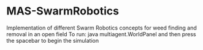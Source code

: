 # MAS-SwarmRobotics
Implementation of different Swarm Robotics concepts for weed finding and removal in an open field
To run: java multiagent.WorldPanel and then press the spacebar to begin the simulation
